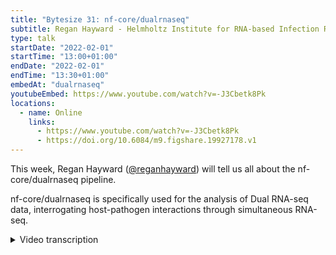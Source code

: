 ```yaml
---
title: "Bytesize 31: nf-core/dualrnaseq"
subtitle: Regan Hayward - Helmholtz Institute for RNA-based Infection Research , Germany
type: talk
startDate: "2022-02-01"
startTime: "13:00+01:00"
endDate: "2022-02-01"
endTime: "13:30+01:00"
embedAt: "dualrnaseq"
youtubeEmbed: https://www.youtube.com/watch?v=-J3Cbetk8Pk
locations:
  - name: Online
    links:
      - https://www.youtube.com/watch?v=-J3Cbetk8Pk
      - https://doi.org/10.6084/m9.figshare.19927178.v1
---
```


This week, Regan Hayward ([@reganhayward](https://github.com/reganhayward/)) will tell us all about the nf-core/dualrnaseq pipeline.

nf-core/dualrnaseq is specifically used for the analysis of Dual RNA-seq data, interrogating host-pathogen interactions through simultaneous RNA-seq.

<details markdown="1"><summary>Video transcription</summary>

:::note
The content has been edited to make it reader-friendly
:::

[0:01](https://www.youtube.com/watch?v=-J3Cbetk8Pk&t=1)
(host) Hi, everyone. Thanks for joining us. And as usual, I'd like to begin by thanking our funders, the Chan Zuckerberg Initiative for supporting outreach events by nf-core. Just a minor detail before I start today's session. This talk will be recorded, and it is being recorded at the moment. The video will be uploaded to our YouTube playlist. I will be sharing the link on our website and on Slack. So don't worry, if you've missed it, you can catch up later. I'm delighted to tell you today that we're joined by Regan Hayward, who is based at the Helmholtz Center for RNA-based Infection Research in Germany. He will be presenting the nf-core dualrnaseq pipeline. It's a pipeline that is used to interrogate host pathogen interactions through simultaneous RNA-seq. There will be time for questions at the end of Regan's talk. And you can either use the chat function at any time today or unmute yourselves at the end of the talk and ask them directly. Thanks for joining us today, Regan. I'd like to hand over to you now.

[0:56](https://www.youtube.com/watch?v=-J3Cbetk8Pk&t=56)
Thanks for the introduction. Right, so the structure of my talk is going to be pretty similar to a lot of the other bytesize talks. I will be talking about a little bit of background, first of all, some mention of the pipeline, and then some future directions as well. I think it's important to start with what is dualrnaseq. It's from the RNA sequencing, it's simultaneously capturing, in this instance, a bacterial pathogen infecting a host cell. And through bioinformatic means, we're able to assign the bacterial reads to the bacterial transcriptome and the host reads to the host transcriptome.

[1:43](https://www.youtube.com/watch?v=-J3Cbetk8Pk&t=103)
There are some challenges with read assignment with dual RNA-seq data sets. I'm going to run through a few of these on the left-hand side. For example, here we have a read, which is being assigned to gene A. We're quite confident that we can happily assign that read gene A here. When the read overhangs the gene slightly, we're still pretty confident that we can say that this read belongs to gene A. When we have multiple annotations overlapping and the read occurs within this overlap, this is a little more challenging. Perhaps we want to just say that this read is being assigned to gene A, or is it ambiguous or just a little bit more complicated? Or is it ambiguous or do we want to assign a proportion of the read to gene A and another to gene B? When we read multi-maps, multiple genes, what do we want to do in this instance? Do we want to count it at all? Do we want to count a proportion or do we want to say it's gene A and gene B?

[2:50](https://www.youtube.com/watch?v=-J3Cbetk8Pk&t=170)
These multi-mapping reads are a bit of a challenge, especially when we can concatenate the genomes for dual RNA-Seq studies. We've got an intra-species challenges. This illustration I show on the left-hand side is both for host and pathogen reads. Depending on the infection ratio, generally we have a much lower proportion of bacterial reads in the sample. It becomes really important to try and assign as many bacterial reads as possible and as accurately as possible.

[3:20](https://www.youtube.com/watch?v=-J3Cbetk8Pk&t=200)
I'll spend some time in the next couple of slides talking about the bacterial transcriptome architecture, which I think a lot of people probably aren't aware of. A lot of people are probably more aware of the host side, eukaryotic side, and how splicing occurs and turn to splicing events. With the bacterial transcriptome architecture, bacterial genes are grouped into operons. On the right, we have a monocystronic operon with a single gene and a polycystronic operon with multiple genes inside. The operons are generally flanked by 5- and 3-prime untranslated regions. And within an operon, genes are co-transcribed into an mRNA transcript.

[4:12](https://www.youtube.com/watch?v=-J3Cbetk8Pk&t=252)
In Illumina-based sequencing, the transcripts are fragmented into reads, and the reads are assigned to genetic features. This example here, the red reads aren't being assigned, but the blue-assigned colored reads are being assigned to a particular gene. This brings about a few challenges. For instance, many of the bacterial annotations aren't actually complete. If you look outside the model organisms, such as E. coli, salmonella, and bacillus, a lot of the annotations don't include any of the UTR regions or small RNAs and even complete genomes. A lot of the bacterial species would be in just contigs or scaffolds.

[5:02](https://www.youtube.com/watch?v=-J3Cbetk8Pk&t=302)
In addition, a lot of the bacterial genomes contain a number of highly repetitive bacterial sequences as well, that can be difficult to assign reads to. I'll go into that a little further. We've worked out a uniqueness score per gene in each bacteria. It's a Kmer-based approach, and we're looking at each gene. We assign a number of Kmers to each gene, and depending on the uniqueness of those Kmers it can be seen in other genes, and then we can assign a uniqueness score per gene, which is each of these dots. If the Kmer is a unique, that means the gene gets a uniqueness score of one. If the Kmers appear in another gene, that means that gene will become a duplicate. You get varying levels of uniqueness per gene, which is indicated by the color, red being a duplicate, and gray not. We've set a cut off at about 50 percent saying that anything below is considered to be repetitive.

[6:14](https://www.youtube.com/watch?v=-J3Cbetk8Pk&t=374)
For chlamydia, which is a gram negative obligate intracellular bacteria, most of the genes are quite unique. If we expand this to other bacteria such as Mycobacterium leprie, Streptococcus pneumoniae, Salmonella, Tifurium, and Orientia, to Tutsugamshi, we can see quite a difference. If we look at the contrasting Orientia, which is a gram negative obligate intracellular, causing scub typhus, if you're interested. It contains a lot of repetitive elements as you can visually see here. We'll list them to a table form, where the duplicates are the ones in red, and the repetitive is anything below a cut off of 50 percent uniqueness. Chlamydia has a total of eight genes that would be challenging to assign reads to, and Orientia for example has over 1600, I think which is about 60 or 62 percent of the genome. Something to keep in mind.

[7:21](https://www.youtube.com/watch?v=-J3Cbetk8Pk&t=441)
Host genomes also contain a lot of repetitive elements as well, which I think a lot of people are probably quite aware of. For example, the mouse host genome contains about 45 percent repetitive elements, the human genome between 50 and 70 percent, and in some of your RNA-Seq studies, if you're looking into, we're looking at 70 percent. In some of your RNA-Seq studies, if you're looking into different plants, for example, the maize genome has over 80 percent of transposable elements.

[7:54](https://www.youtube.com/watch?v=-J3Cbetk8Pk&t=474)
Most of your RNA-Seq experiments typically will use genome-based approaches, such as STAR and maybe featurecounts or HT-Seq, something like that. In this pipeline we're introducing a transcript-based approach within the pipeline. We're using Salmon for this. Salmon has two modes. It's got an alignment-based mode, that uses an existing tool, let's say STAR, to align the reads, and then it'll use that bamfold to quantify. The second mode is selective alignment, which does a pseudo-alignment steepening quantification, so it's contained in the Salmon itself. And one of the advantages of using Salmon is it uses this expectation maximization algorithm. It's not just salmon, I should say, other software such as Callisto, ExpressRCM, they use this algorithm as well. It's going to assist in assigning some of these multi-mapping reads and also reads to some of these repetitive sequences, and does this through an iterative process.

[9:08](https://www.youtube.com/watch?v=-J3Cbetk8Pk&t=548)
I'll give you a really basic example. The first step would be assigning all of the uniquely mapped reads, so ones that have a really high confidence, and then it would go through an iterative process assigning the remaining reads. For example, after the first step, maybe gene A has zero reads and gene B has 100 reads, and there's a read that could be assigned to gene A or gene B, and would have a much higher probability of this read being assigned to gene B. And so using Salmon, we've found through a lot of benchmarking, is adventageous for assigning reads from dual RNAseq data.

[9:47](https://www.youtube.com/watch?v=-J3Cbetk8Pk&t=587)
We'll talk about the pipeline a little bit now. As input we have Illumina-based sequencing reads, and host and pathogen genome, and annotation. We've got FastQC, and therefore some quality control steps, and also adapter removal and read trimming through BBDuck and CutAdapt, and some pre-processing steps of merging the host and pathogen genomes and references to create this chimeric reference that we use. For parallel read mapping quantification steps, we've got a more traditional genome-based approach, which is using STAR and HDSeq in this instance, and then we have our two transcriptome-based approaches using STAR and Salmon confinement.

[10:48](https://www.youtube.com/watch?v=-J3Cbetk8Pk&t=648)
For the traditional genome-based approach, you can just apply a host genome and annotation and pathogen genome annotation, but for the transcriptome-based approaches, you will need to supply a host transcriptome, and the pathogen transcriptome is created automatically in the pipeline. The pipeline output separate host and pathogen features in various reports and plots to include correlation plots for both the host and pathogen samples per condition. Also a proportion, you also get number of reads showing the number of uniquely mapped host reads, uniquely mapped pathogen reads, multi-mapped host and pathogen reads, cross-mapped reads, so cross-mapped between species, un-mapped reads, and trimmed reads. You also get the biotype breakdown per sample as well, and depending on which method you use, or if you use a combination, you get this output for each method.

[11:55](https://www.youtube.com/watch?v=-J3Cbetk8Pk&t=715)
Status of the pipeline. There's a number of performance improvements I need to include. I need to update to the latest template as well, which we'll be doing shortly. And I'd like to include some additional outputs, it's graphical outputs and some data output as well. An example of that is WIG files that are separated by the host and pathogen. I'd like to migrate to DSL2. And probably one of the questions I get asked the most when I talk about this pipeline is, is there support for all dualrnaseq datasets? And to answer to that at the moment is no, it's just bacterial, because based on this transcriptome architecture I spoke about earlier. We're considering support for viral host pathogen datasets. If anyone's interested in this particular bit, I'd be curious to talk to them about some of the features that they would like to see. I can try and include those in my next update. I'd like to thank everyone, HIRI, the nf-core team and community, and the Salmon development team as well, they help. Thank you.

</details>
